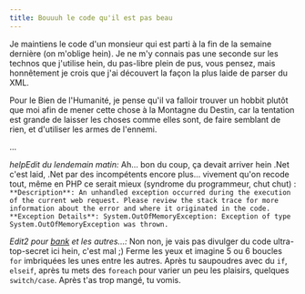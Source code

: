 ```yaml
---
title: Bouuuh le code qu'il est pas beau
---
```


Je maintiens le code d'un monsieur qui est parti à la fin de la semaine
dernière (on m'oblige hein). Je ne m'y connais pas une seconde sur les technos
que j'utilise hein, du pas-libre plein de pus, vous pensez, mais honnêtement
je crois que j'ai découvert la façon la plus laide de parser du XML.

Pour le Bien de l'Humanité, je pense qu'il va falloir trouver un hobbit plutôt
que moi afin de mener cette chose à la Montagne du Destin, car la tentation
est grande de laisser les choses comme elles sont, de faire semblant de rien,
et d'utiliser les armes de l'ennemi.

...

*help*_Edit du lendemain matin:_ Ah... bon du coup, ça devait arriver hein .Net c'est laid, .Net par des incompétents encore plus... vivement qu'on recode tout, même en PHP ce serait mieux (syndrome du programmeur, chut chut) :   
`**Description**: An unhandled exception occurred during the execution of the
current web request. Please review the stack trace for more information about
the error and where it originated in the code.  
**Exception Details**: System.OutOfMemoryException: Exception of type System.OutOfMemoryException was thrown.   
`

_Edit2 pour [bank](http://blog.rborikol.net/) et les autres...:_ Non non, je
vais pas divulger du code ultra-top-secret ici hein, c'est mal ;) Ferme les
yeux et imagine 5 ou 6 boucles `for` imbriquées les unes entre les autres.
Après tu saupoudres avec du `if`, `elseif`, après tu mets des `foreach` pour
varier un peu les plaisirs, quelques `switch/case`. Après t'as trop mangé, tu
vomis.

